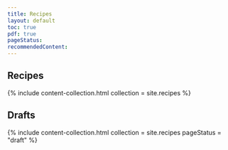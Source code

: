```yaml
---
title: Recipes
layout: default
toc: true
pdf: true
pageStatus: 
recommendedContent:
---
```




## Recipes

{% include content-collection.html collection = site.recipes  %}  


## Drafts

{% include content-collection.html collection = site.recipes pageStatus = "draft"  %}  